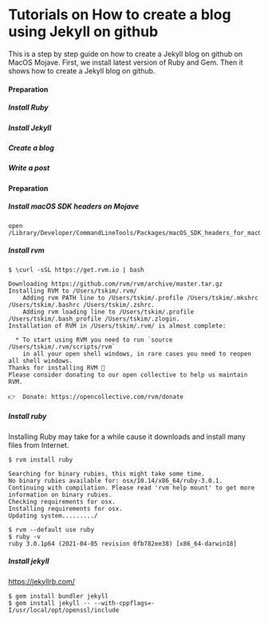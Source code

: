 # Tutorials on How to create a blog using Jekyll on github

This is a step by step guide on how to create a Jekyll blog on github on MacOS Mojave. First, we install latest version of Ruby and Gem.
Then it shows how to create a Jekyll blog on github.

#### Preparation
##### Install Ruby
##### Install Jekyll
##### Create a blog
##### Write a post


#### Preparation

##### Install macOS SDK headers on Mojave

```
open /Library/Developer/CommandLineTools/Packages/macOS_SDK_headers_for_macOS_10.14.pkg
```

##### Install rvm

```
$ \curl -sSL https://get.rvm.io | bash
```

```
Downloading https://github.com/rvm/rvm/archive/master.tar.gz
Installing RVM to /Users/tskim/.rvm/
    Adding rvm PATH line to /Users/tskim/.profile /Users/tskim/.mkshrc /Users/tskim/.bashrc /Users/tskim/.zshrc.
    Adding rvm loading line to /Users/tskim/.profile /Users/tskim/.bash_profile /Users/tskim/.zlogin.
Installation of RVM in /Users/tskim/.rvm/ is almost complete:

  * To start using RVM you need to run `source /Users/tskim/.rvm/scripts/rvm`
    in all your open shell windows, in rare cases you need to reopen all shell windows.
Thanks for installing RVM 🙏
Please consider donating to our open collective to help us maintain RVM.

👉  Donate: https://opencollective.com/rvm/donate
```


##### Install ruby

Installing Ruby may take for a while cause it downloads and install many files from Internet.

```
$ rvm install ruby

Searching for binary rubies, this might take some time.
No binary rubies available for: osx/10.14/x86_64/ruby-3.0.1.
Continuing with compilation. Please read 'rvm help mount' to get more information on binary rubies.
Checking requirements for osx.
Installing requirements for osx.
Updating system........./
```

```
$ rvm --default use ruby
$ ruby -v
ruby 3.0.1p64 (2021-04-05 revision 0fb782ee38) [x86_64-darwin18]
```

##### Install jekyll

https://jekyllrb.com/

```
$ gem install bundler jekyll
$ gem install jekyll -- --with-cppflags=-I/usr/local/opt/openssl/include
```

